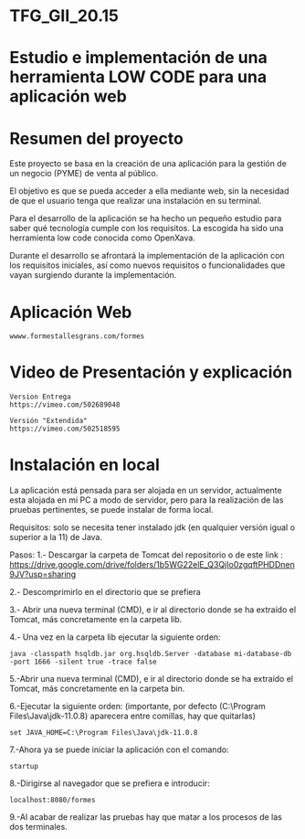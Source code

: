 # TFG_GII_20.15
# Estudio e implementación de una herramienta LOW CODE para una aplicación web

# Resumen del proyecto 
Este proyecto se basa en la creación de una aplicación para la gestión de un negocio (PYME) de venta al público. 

El objetivo es que se pueda acceder a ella mediante web, sin la necesidad de que el usuario tenga que realizar una instalación en su terminal. 

Para el desarrollo de la aplicación se ha hecho un pequeño estudio para saber qué tecnología cumple con los requisitos. La escogida ha sido una herramienta low code conocida como OpenXava.

Durante el desarrollo se afrontará la implementación de la aplicación con los requisitos iniciales, así como nuevos requisitos o funcionalidades que vayan surgiendo durante la implementación.

# Aplicación Web

    wwww.formestallesgrans.com/formes

# Video de Presentación y explicación
    Version Entrega
    https://vimeo.com/502689048
    
    Versión "Extendida"
    https://vimeo.com/502518595

# Instalación en local
La aplicación está pensada para ser alojada en un servidor, actualmente esta alojada en mi PC a modo de servidor, pero para la realización de las pruebas pertinentes, se puede instalar de forma local.

Requisitos: solo se necesita tener instalado jdk (en qualquier versión igual o superior a la 11) de Java.

Pasos: 
1.- Descargar la carpeta de Tomcat del repositorio o de este link : https://drive.google.com/drive/folders/1b5WG22elE_Q3QjIo0zgqftPHDDnen9JV?usp=sharing

2.- Descomprimirlo en el directorio que se prefiera

3.- Abrir una nueva terminal (CMD), e ir al directorio donde se ha extraído el Tomcat, más concretamente en la carpeta lib.

4.- Una vez en la carpeta lib ejecutar la siguiente orden:

    java -classpath hsqldb.jar org.hsqldb.Server -database mi-database-db -port 1666 -silent true -trace false
    
5.-Abrir una nueva terminal (CMD), e ir al directorio donde se ha extraído el Tomcat, más concretamente en la carpeta bin.

6.-Ejecutar la siguiente orden: (importante, por defecto (C:\Program Files\Java\jdk-11.0.8) aparecera entre comillas, hay que quitarlas)
    
    set JAVA_HOME=C:\Program Files\Java\jdk-11.0.8

7.-Ahora ya se puede iniciar la aplicación con el comando:
    
    startup

8.-Dirigirse al navegador que se prefiera e introducir:

    localhost:8080/formes
    
9.-Al acabar de realizar las pruebas hay que matar a los procesos de las dos terminales.

    
